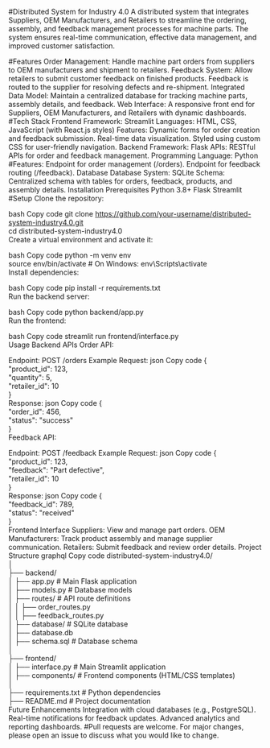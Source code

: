 #Distributed System for Industry 4.0
A distributed system that integrates Suppliers, OEM Manufacturers, and Retailers to streamline the ordering, assembly, and feedback management processes for machine parts. The system ensures real-time communication, effective data management, and improved customer satisfaction.

#Features
Order Management: Handle machine part orders from suppliers to OEM manufacturers and shipment to retailers.
Feedback System: Allow retailers to submit customer feedback on finished products. Feedback is routed to the supplier for resolving defects and re-shipment.
Integrated Data Model: Maintain a centralized database for tracking machine parts, assembly details, and feedback.
Web Interface: A responsive front end for Suppliers, OEM Manufacturers, and Retailers with dynamic dashboards.
#Tech Stack
Frontend
Framework: Streamlit
Languages: HTML, CSS, JavaScript (with React.js styles)
Features:
Dynamic forms for order creation and feedback submission.
Real-time data visualization.
Styled using custom CSS for user-friendly navigation.
Backend
Framework: Flask
APIs: RESTful APIs for order and feedback management.
Programming Language: Python
#Features:
Endpoint for order management (/orders).
Endpoint for feedback routing (/feedback).
Database
Database System: SQLite
Schema: Centralized schema with tables for orders, feedback, products, and assembly details.
Installation
Prerequisites
Python 3.8+
Flask
Streamlit
#Setup
Clone the repository:

bash
Copy code
git clone https://github.com/your-username/distributed-system-industry4.0.git  
cd distributed-system-industry4.0  
Create a virtual environment and activate it:

bash
Copy code
python -m venv env  
source env/bin/activate  # On Windows: env\Scripts\activate  
Install dependencies:

bash
Copy code
pip install -r requirements.txt  
Run the backend server:

bash
Copy code
python backend/app.py  
Run the frontend:

bash
Copy code
streamlit run frontend/interface.py  
Usage
Backend APIs
Order API:

Endpoint: POST /orders
Example Request:
json
Copy code
{  
  "product_id": 123,  
  "quantity": 5,  
  "retailer_id": 10  
}  
Response:
json
Copy code
{  
  "order_id": 456,  
  "status": "success"  
}  
Feedback API:

Endpoint: POST /feedback
Example Request:
json
Copy code
{  
  "product_id": 123,  
  "feedback": "Part defective",  
  "retailer_id": 10  
}  
Response:
json
Copy code
{  
  "feedback_id": 789,  
  "status": "received"  
}  
Frontend Interface
Suppliers: View and manage part orders.
OEM Manufacturers: Track product assembly and manage supplier communication.
Retailers: Submit feedback and review order details.
Project Structure
graphql
Copy code
distributed-system-industry4.0/  
│  
├── backend/  
│   ├── app.py                   # Main Flask application  
│   ├── models.py                # Database models  
│   ├── routes/                  # API route definitions  
│   │   ├── order_routes.py  
│   │   ├── feedback_routes.py  
│   ├── database/                # SQLite database  
│       ├── database.db  
│       ├── schema.sql           # Database schema  
│  
├── frontend/  
│   ├── interface.py             # Main Streamlit application  
│   ├── components/              # Frontend components (HTML/CSS templates)  
│  
├── requirements.txt             # Python dependencies  
├── README.md                    # Project documentation  
Future Enhancements
Integration with cloud databases (e.g., PostgreSQL).
Real-time notifications for feedback updates.
Advanced analytics and reporting dashboards.
#Pull requests are welcome. For major changes, please open an issue to discuss what you would like to change.

